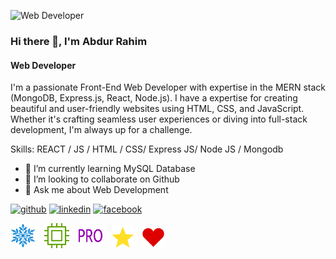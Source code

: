 ![Web Developer](https://media.licdn.com/dms/image/D5616AQF4TKELHRnhJg/profile-displaybackgroundimage-shrink_350_1400/0/1696327740822?e=1703721600&v=beta&t=OwQE1o-xDKbyBjIosMEC1ZRaJQX5kHQjBsjfoz0iht4)

### Hi there 👋, I'm Abdur Rahim
#### Web Developer


I'm a passionate Front-End Web Developer with expertise in the MERN stack (MongoDB, Express.js, React, Node.js). I have a expertise for creating beautiful and user-friendly websites using HTML, CSS, and JavaScript. Whether it's crafting seamless user experiences or diving into full-stack development, I'm always up for a challenge.

Skills: REACT / JS / HTML / CSS/ Express JS/ Node JS / Mongodb

- 🌱 I’m currently learning MySQL Database 
- 👯 I’m looking to collaborate on Github 
- 💬 Ask me about Web Development 


[<img src='https://cdn.jsdelivr.net/npm/simple-icons@3.0.1/icons/github.svg' alt='github' height='40'>](https://github.com/bspirahim)  [<img src='https://cdn.jsdelivr.net/npm/simple-icons@3.0.1/icons/linkedin.svg' alt='linkedin' height='40'>](https://www.linkedin.com/in/bspirahim/)  [<img src='https://cdn.jsdelivr.net/npm/simple-icons@3.0.1/icons/facebook.svg' alt='facebook' height='40'>](https://www.facebook.com/bspirahim)  

<a href='https://archiveprogram.github.com/'><img src='https://raw.githubusercontent.com/acervenky/animated-github-badges/master/assets/acbadge.gif' width='40' height='40'></a> <a href='https://docs.github.com/en/developers'><img src='https://raw.githubusercontent.com/acervenky/animated-github-badges/master/assets/devbadge.gif' width='40' height='40'></a> <a href='https://github.com/pricing'><img src='https://raw.githubusercontent.com/acervenky/animated-github-badges/master/assets/pro.gif' width='40' height='40'></a> <a href='https://stars.github.com/'><img src='https://raw.githubusercontent.com/acervenky/animated-github-badges/master/assets/starbadge.gif' width='35' height='35'></a> <a href='https://docs.github.com/en/github/supporting-the-open-source-community-with-github-sponsors'><img src='https://raw.githubusercontent.com/acervenky/animated-github-badges/master/assets/sponsorbadge.gif' width='35' height='35'></a> 

